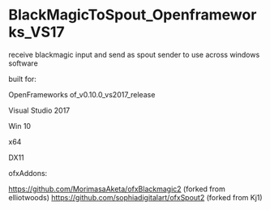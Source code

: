 # BlackMagicToSpout_Openframeworks_VS17


receive blackmagic input and send as spout sender to use across windows software



built for:

OpenFrameworks of_v0.10.0_vs2017_release

Visual Studio 2017

Win 10

x64

DX11


ofxAddons:

https://github.com/MorimasaAketa/ofxBlackmagic2 (forked from elliotwoods)
https://github.com/sophiadigitalart/ofxSpout2 (forked from Kj1)

